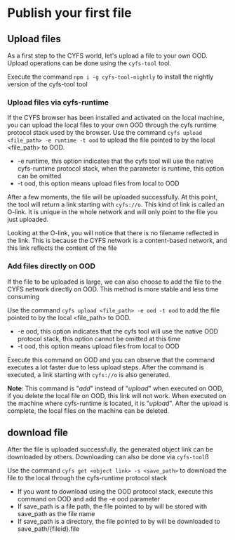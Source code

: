 # Publish your first file

## Upload files
As a first step to the CYFS world, let's upload a file to your own OOD. Upload operations can be done using the `cyfs-tool` tool.

Execute the command `npm i -g cyfs-tool-nightly` to install the nightly version of the cyfs-tool tool

### Upload files via cyfs-runtime
If the CYFS browser has been installed and activated on the local machine, you can upload the local files to your own OOD through the cyfs runtime protocol stack used by the browser.
Use the command `cyfs upload <file_path> -e runtime -t ood` to upload the file pointed to by the local <file_path> to OOD.
- -e runtime, this option indicates that the cyfs tool will use the native cyfs-runtime protocol stack, when the parameter is runtime, this option can be omitted
- -t ood, this option means upload files from local to OOD
  
After a few moments, the file will be uploaded successfully. At this point, the tool will return a link starting with `cyfs://o`. This kind of link is called an O-link. It is unique in the whole network and will only point to the file you just uploaded.

Looking at the O-link, you will notice that there is no filename reflected in the link. This is because the CYFS network is a content-based network, and this link reflects the content of the file

### Add files directly on OOD
If the file to be uploaded is large, we can also choose to add the file to the CYFS network directly on OOD. This method is more stable and less time consuming

Use the command `cyfs upload <file_path> -e ood -t ood` to add the file pointed to by the local <file_path> to OOD.

- -e ood, this option indicates that the cyfs tool will use the native OOD protocol stack, this option cannot be omitted at this time
- -t ood, this option means upload files from local to OOD

Execute this command on OOD and you can observe that the command executes a lot faster due to less upload steps. After the command is executed, a link starting with `cyfs://o` is also generated.

**Note**: This command is "*add*" instead of "*upload*" when executed on OOD, if you delete the local file on OOD, this link will not work. When executed on the machine where cyfs-runtime is located, it is "*upload*". After the upload is complete, the local files on the machine can be deleted.

## download file
After the file is uploaded successfully, the generated object link can be downloaded by others. Downloading can also be done via `cyfs-tool`ß

Use the command `cyfs get <object link> -s <save_path>` to download the file to the local through the cyfs-runtime protocol stack
- If you want to download using the OOD protocol stack, execute this command on OOD and add the -e ood parameter
- If save_path is a file path, the file pointed to by <O-link> will be stored with save_path as the file name
- If save_path is a directory, the file pointed to by <O-link> will be downloaded to save_path/{fileid}.file
